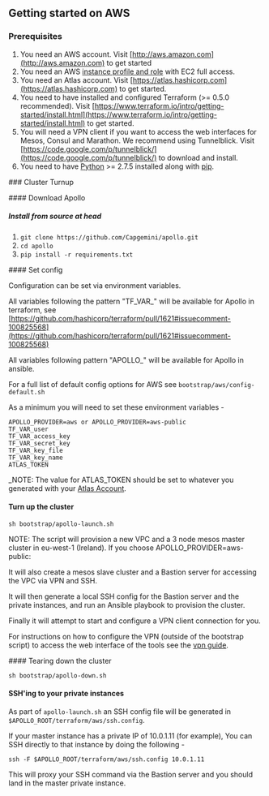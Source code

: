 ## Getting started on AWS

### Prerequisites

1. You need an AWS account. Visit [http://aws.amazon.com](http://aws.amazon.com) to get started
2. You need an AWS [instance profile and role](http://docs.aws.amazon.com/IAM/latest/UserGuide/instance-profiles.html) with EC2 full access.
3. You need an Atlas account. Visit [https://atlas.hashicorp.com](https://atlas.hashicorp.com) to get started.
4. You need to have installed and configured Terraform (>= 0.5.0 recommended). Visit [https://www.terraform.io/intro/getting-started/install.html](https://www.terraform.io/intro/getting-started/install.html) to get started.
5. You will need a VPN client if you want to access the web interfaces for Mesos, Consul and Marathon. We recommend using Tunnelblick. Visit [https://code.google.com/p/tunnelblick/](https://code.google.com/p/tunnelblick/) to download and install.
6. You need to have [Python](https://www.python.org/) >= 2.7.5 installed along with [pip](https://pip.pypa.io/en/latest/installing.html).

### Cluster Turnup

#### Download Apollo

##### Install from source at head
1. ```git clone https://github.com/Capgemini/apollo.git```
2. ```cd apollo```
3. ```pip install -r requirements.txt```

#### Set config

Configuration can be set via environment variables.

All variables following the pattern "TF_VAR_" will be available for Apollo in terraform, see [https://github.com/hashicorp/terraform/pull/1621#issuecomment-100825568](https://github.com/hashicorp/terraform/pull/1621#issuecomment-100825568)

All variables following pattern "APOLLO_" will be available for Apollo in ansible.

For a full list of default config options for AWS see ```bootstrap/aws/config-default.sh```

As a minimum you will need to set these environment variables -

```
APOLLO_PROVIDER=aws or APOLLO_PROVIDER=aws-public
TF_VAR_user
TF_VAR_access_key
TF_VAR_secret_key
TF_VAR_key_file
TF_VAR_key_name
ATLAS_TOKEN
```

_NOTE: The value for ATLAS_TOKEN should be set to whatever you generated with your [Atlas Account](https://atlas.hashicorp.com/settings/tokens).

#### Turn up the cluster
```
sh bootstrap/apollo-launch.sh
```

NOTE: The script will provision a new VPC and a 3 node mesos master cluster in eu-west-1 (Ireland).
If you choose APOLLO_PROVIDER=aws-public:

It will also create a mesos slave cluster and a Bastion server for accessing the VPC via VPN and SSH.

It will then generate a local SSH config for the Bastion server and the private instances, and run an
Ansible playbook to provision the cluster.

Finally it will attempt to start and configure a VPN client connection for you.

For instructions on how to configure the VPN (outside of the bootstrap script) to access the web interface of the tools see the [vpn guide](../aws/vpn.md).

#### Tearing down the cluster
```
sh bootstrap/apollo-down.sh
```

#### SSH'ing to your private instances

As part of ```apollo-launch.sh``` an SSH config file will be generated in ```$APOLLO_ROOT/terraform/aws/ssh.config```.

If your master instance has a private IP of 10.0.1.11 (for example), You can SSH directly to that instance by doing the following -

```
ssh -F $APOLLO_ROOT/terraform/aws/ssh.config 10.0.1.11
```

This will proxy your SSH command via the Bastion server and you should land in the master private instance.

